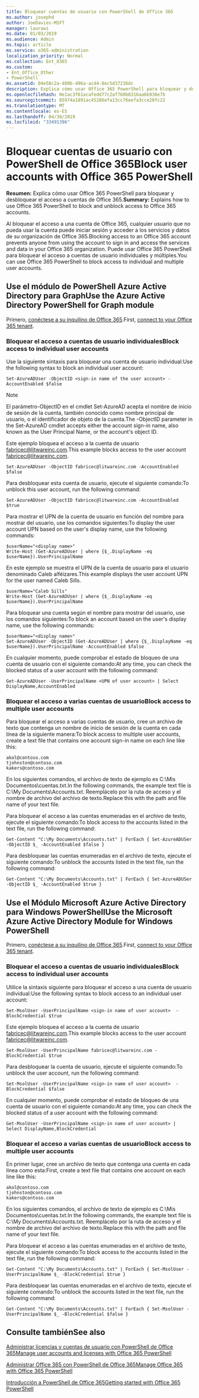```yaml
---
title: Bloquear cuentas de usuario con PowerShell de Office 365
ms.author: josephd
author: JoeDavies-MSFT
manager: laurawi
ms.date: 01/03/2019
ms.audience: Admin
ms.topic: article
ms.service: o365-administration
localization_priority: Normal
ms.collection: Ent_O365
ms.custom:
- Ent_Office_Other
- PowerShell
ms.assetid: 04e58c2a-400b-496a-acd4-8ec5d37236dc
description: Explica cómo usar Office 365 PowerShell para bloquear y desbloquear el acceso a cuentas de Office 365.
ms.openlocfilehash: 0e1ac3f61acafedd77c2af760b8316aa6b936e7b
ms.sourcegitcommit: 85974a1891ac45286efa13cc76eefa3cce28fc22
ms.translationtype: MT
ms.contentlocale: es-ES
ms.lasthandoff: 04/30/2019
ms.locfileid: "33491396"
---
```

# <a name="block-user-accounts-with-office-365-powershell"></a><span data-ttu-id="2462f-103">Bloquear cuentas de usuario con PowerShell de Office 365</span><span class="sxs-lookup"><span data-stu-id="2462f-103">Block user accounts with Office 365 PowerShell</span></span>

<span data-ttu-id="2462f-104">**Resumen:**  Explica cómo usar Office 365 PowerShell para bloquear y desbloquear el acceso a cuentas de Office 365.</span><span class="sxs-lookup"><span data-stu-id="2462f-104">**Summary:**  Explains how to use Office 365 PowerShell to block and unblock access to Office 365 accounts.</span></span>
  
<span data-ttu-id="2462f-105">Al bloquear el acceso a una cuenta de Office 365, cualquier usuario que no pueda usar la cuenta puede iniciar sesión y acceder a los servicios y datos de su organización de Office 365.</span><span class="sxs-lookup"><span data-stu-id="2462f-105">Blocking access to an Office 365 account prevents anyone from using the account to sign in and access the services and data in your Office 365 organization.</span></span> <span data-ttu-id="2462f-106">Puede usar Office 365 PowerShell para bloquear el acceso a cuentas de usuario individuales y múltiples.</span><span class="sxs-lookup"><span data-stu-id="2462f-106">You can use Office 365 PowerShell to block access to individual and multiple user accounts.</span></span>

## <a name="use-the-azure-active-directory-powershell-for-graph-module"></a><span data-ttu-id="2462f-107">Use el módulo de PowerShell Azure Active Directory para Graph</span><span class="sxs-lookup"><span data-stu-id="2462f-107">Use the Azure Active Directory PowerShell for Graph module</span></span>

<span data-ttu-id="2462f-108">Primero, [conéctese a su inquilino de Office 365](connect-to-office-365-powershell.md#connect-with-the-azure-active-directory-powershell-for-graph-module).</span><span class="sxs-lookup"><span data-stu-id="2462f-108">First, [connect to your Office 365 tenant](connect-to-office-365-powershell.md#connect-with-the-azure-active-directory-powershell-for-graph-module).</span></span>
 
### <a name="block-access-to-individual-user-accounts"></a><span data-ttu-id="2462f-109">Bloquear el acceso a cuentas de usuario individuales</span><span class="sxs-lookup"><span data-stu-id="2462f-109">Block access to individual user accounts</span></span>

<span data-ttu-id="2462f-110">Use la siguiente sintaxis para bloquear una cuenta de usuario individual:</span><span class="sxs-lookup"><span data-stu-id="2462f-110">Use the following syntax to block an individual user account:</span></span>
  
```
Set-AzureADUser -ObjectID <sign-in name of the user account> -AccountEnabled $false
```

> [!NOTE]
> <span data-ttu-id="2462f-111">El parámetro-ObjectID en el cmdlet Set-AzureAD acepta el nombre de inicio de sesión de la cuenta, también conocido como nombre principal de usuario, o el identificador de objeto de la cuenta.</span><span class="sxs-lookup"><span data-stu-id="2462f-111">The -ObjectID parameter in the Set-AzureAD cmdlet accepts either the account sign-in name, also known as the User Principal Name, or the account's object ID.</span></span> 
  
<span data-ttu-id="2462f-112">Este ejemplo bloquea el acceso a la cuenta de usuario fabricec@litwareinc.com.</span><span class="sxs-lookup"><span data-stu-id="2462f-112">This example blocks access to the user account fabricec@litwareinc.com.</span></span>
  
```
Set-AzureADUser -ObjectID fabricec@litwareinc.com -AccountEnabled $false
```

<span data-ttu-id="2462f-113">Para desbloquear esta cuenta de usuario, ejecute el siguiente comando:</span><span class="sxs-lookup"><span data-stu-id="2462f-113">To unblock this user account, run the following command:</span></span>
  
```
Set-AzureADUser -ObjectID fabricec@litwareinc.com -AccountEnabled $true
```

<span data-ttu-id="2462f-114">Para mostrar el UPN de la cuenta de usuario en función del nombre para mostrar del usuario, use los comandos siguientes:</span><span class="sxs-lookup"><span data-stu-id="2462f-114">To display the user account UPN based on the user's display name, use the following commands:</span></span>
  
```
$userName="<display name>"
Write-Host (Get-AzureADUser | where {$_.DisplayName -eq $userName}).UserPrincipalName

```

<span data-ttu-id="2462f-115">En este ejemplo se muestra el UPN de la cuenta de usuario para el usuario denominado Caleb alféizares.</span><span class="sxs-lookup"><span data-stu-id="2462f-115">This example displays the user account UPN for the user named Caleb Sills.</span></span>
  
```
$userName="Caleb Sills"
Write-Host (Get-AzureADUser | where {$_.DisplayName -eq $userName}).UserPrincipalName
```

<span data-ttu-id="2462f-116">Para bloquear una cuenta según el nombre para mostrar del usuario, use los comandos siguientes:</span><span class="sxs-lookup"><span data-stu-id="2462f-116">To block an account based on the user's display name, use the following commands:</span></span>
  
```
$userName="<display name>"
Set-AzureADUser -ObjectID (Get-AzureADUser | where {$_.DisplayName -eq $userName}).UserPrincipalName -AccountEnabled $false

```

<span data-ttu-id="2462f-117">En cualquier momento, puede comprobar el estado de bloqueo de una cuenta de usuario con el siguiente comando:</span><span class="sxs-lookup"><span data-stu-id="2462f-117">At any time, you can check the blocked status of a user account with the following command:</span></span>
  
```
Get-AzureADUser -UserPrincipalName <UPN of user account> | Select DisplayName,AccountEnabled
```

### <a name="block-access-to-multiple-user-accounts"></a><span data-ttu-id="2462f-118">Bloquear el acceso a varias cuentas de usuario</span><span class="sxs-lookup"><span data-stu-id="2462f-118">Block access to multiple user accounts</span></span>

<span data-ttu-id="2462f-119">Para bloquear el acceso a varias cuentas de usuario, cree un archivo de texto que contenga un nombre de inicio de sesión de la cuenta en cada línea de la siguiente manera:</span><span class="sxs-lookup"><span data-stu-id="2462f-119">To block access to multiple user accounts, create a text file that contains one account sign-in name on each line like this:</span></span>
    
  ```
akol@contoso.com
tjohnston@contoso.com
kakers@contoso.com
  ```

<span data-ttu-id="2462f-120">En los siguientes comandos, el archivo de texto de ejemplo es C:\Mis Documentos\cuentas.txt.</span><span class="sxs-lookup"><span data-stu-id="2462f-120">In the following commands, the example text file is C:\My Documents\Accounts.txt.</span></span> <span data-ttu-id="2462f-121">Reemplácelo por la ruta de acceso y el nombre de archivo del archivo de texto.</span><span class="sxs-lookup"><span data-stu-id="2462f-121">Replace this with the path and file name of your text file.</span></span>
  
<span data-ttu-id="2462f-122">Para bloquear el acceso a las cuentas enumeradas en el archivo de texto, ejecute el siguiente comando:</span><span class="sxs-lookup"><span data-stu-id="2462f-122">To block access to the accounts listed in the text file, run the following command:</span></span>
    
```
Get-Content "C:\My Documents\Accounts.txt" | ForEach { Set-AzureADUSer -ObjectID $_ -AccountEnabled $false }
```

<span data-ttu-id="2462f-123">Para desbloquear las cuentas enumeradas en el archivo de texto, ejecute el siguiente comando:</span><span class="sxs-lookup"><span data-stu-id="2462f-123">To unblock the accounts listed in the text file, run the following command:</span></span>
    
```
Get-Content "C:\My Documents\Accounts.txt" | ForEach { Set-AzureADUSer -ObjectID $_ -AccountEnabled $true }
```

## <a name="use-the-microsoft-azure-active-directory-module-for-windows-powershell"></a><span data-ttu-id="2462f-124">Use el Módulo Microsoft Azure Active Directory para Windows PowerShell</span><span class="sxs-lookup"><span data-stu-id="2462f-124">Use the Microsoft Azure Active Directory Module for Windows PowerShell</span></span>

<span data-ttu-id="2462f-125">Primero, [conéctese a su inquilino de Office 365](connect-to-office-365-powershell.md#connect-with-the-microsoft-azure-active-directory-module-for-windows-powershell).</span><span class="sxs-lookup"><span data-stu-id="2462f-125">First, [connect to your Office 365 tenant](connect-to-office-365-powershell.md#connect-with-the-microsoft-azure-active-directory-module-for-windows-powershell).</span></span>

    
### <a name="block-access-to-individual-user-accounts"></a><span data-ttu-id="2462f-126">Bloquear el acceso a cuentas de usuario individuales</span><span class="sxs-lookup"><span data-stu-id="2462f-126">Block access to individual user accounts</span></span>

<span data-ttu-id="2462f-127">Utilice la sintaxis siguiente para bloquear el acceso a una cuenta de usuario individual:</span><span class="sxs-lookup"><span data-stu-id="2462f-127">Use the following syntax to block access to an individual user account:</span></span>
  
```
Set-MsolUser -UserPrincipalName <sign-in name of user account>  -BlockCredential $true
```

<span data-ttu-id="2462f-128">Este ejemplo bloquea el acceso a la cuenta de usuario fabricec@litwareinc.com.</span><span class="sxs-lookup"><span data-stu-id="2462f-128">This example blocks access to the user account fabricec@litwareinc.com.</span></span>
  
```
Set-MsolUser -UserPrincipalName fabricec@litwareinc.com -BlockCredential $true
```

<span data-ttu-id="2462f-129">Para desbloquear la cuenta de usuario, ejecute el siguiente comando:</span><span class="sxs-lookup"><span data-stu-id="2462f-129">To unblock the user account, run the following command:</span></span>
  
```
Set-MsolUser -UserPrincipalName <sign-in name of user account>  -BlockCredential $false
```

<span data-ttu-id="2462f-130">En cualquier momento, puede comprobar el estado de bloqueo de una cuenta de usuario con el siguiente comando:</span><span class="sxs-lookup"><span data-stu-id="2462f-130">At any time, you can check the blocked status of a user account with the following command:</span></span>
  
```
Get-MsolUser -UserPrincipalName <sign-in name of user account> | Select DisplayName,BlockCredential
```

### <a name="block-access-to-multiple-user-accounts"></a><span data-ttu-id="2462f-131">Bloquear el acceso a varias cuentas de usuario</span><span class="sxs-lookup"><span data-stu-id="2462f-131">Block access to multiple user accounts</span></span>

<span data-ttu-id="2462f-132">En primer lugar, cree un archivo de texto que contenga una cuenta en cada línea como esta:</span><span class="sxs-lookup"><span data-stu-id="2462f-132">First, create a text file that contains one account on each line like this:</span></span>
    
  ```
akol@contoso.com
tjohnston@contoso.com
kakers@contoso.com
  ```
<span data-ttu-id="2462f-133">En los siguientes comandos, el archivo de texto de ejemplo es C:\Mis Documentos\cuentas.txt.</span><span class="sxs-lookup"><span data-stu-id="2462f-133">In the following commands, the example text file is C:\My Documents\Accounts.txt.</span></span> <span data-ttu-id="2462f-134">Reemplácelo por la ruta de acceso y el nombre de archivo del archivo de texto.</span><span class="sxs-lookup"><span data-stu-id="2462f-134">Replace this with the path and file name of your text file.</span></span>
    
<span data-ttu-id="2462f-135">Para bloquear el acceso a las cuentas enumeradas en el archivo de texto, ejecute el siguiente comando:</span><span class="sxs-lookup"><span data-stu-id="2462f-135">To block access to the accounts listed in the text file, run the following command:</span></span>
    
  ```
  Get-Content "C:\My Documents\Accounts.txt" | ForEach { Set-MsolUser -UserPrincipalName $_ -BlockCredential $true }
  ```
<span data-ttu-id="2462f-136">Para desbloquear las cuentas enumeradas en el archivo de texto, ejecute el siguiente comando:</span><span class="sxs-lookup"><span data-stu-id="2462f-136">To unblock the accounts listed in the text file, run the following command:</span></span>
    
  ```
  Get-Content "C:\My Documents\Accounts.txt" | ForEach { Set-MsolUser -UserPrincipalName $_ -BlockCredential $false }
  ```

## <a name="see-also"></a><span data-ttu-id="2462f-137">Consulte también</span><span class="sxs-lookup"><span data-stu-id="2462f-137">See also</span></span>

[<span data-ttu-id="2462f-138">Administrar licencias y cuentas de usuario con PowerShell de Office 365</span><span class="sxs-lookup"><span data-stu-id="2462f-138">Manage user accounts and licenses with Office 365 PowerShell</span></span>](manage-user-accounts-and-licenses-with-office-365-powershell.md)
  
[<span data-ttu-id="2462f-139">Administrar Office 365 con PowerShell de Office 365</span><span class="sxs-lookup"><span data-stu-id="2462f-139">Manage Office 365 with Office 365 PowerShell</span></span>](manage-office-365-with-office-365-powershell.md)
  
[<span data-ttu-id="2462f-140">Introducción a PowerShell de Office 365</span><span class="sxs-lookup"><span data-stu-id="2462f-140">Getting started with Office 365 PowerShell</span></span>](getting-started-with-office-365-powershell.md)
